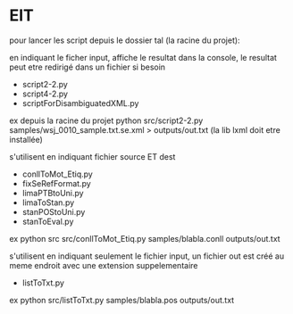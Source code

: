 # EIT

pour lancer les script depuis le dossier tal (la racine du projet):

en indiquant le ficher input, affiche le resultat dans la console, le resultat peut etre redirigé dans un fichier si besoin
* script2-2.py
* script4-2.py
* scriptForDisambiguatedXML.py

ex depuis la racine du projet
python src/script2-2.py samples/wsj_0010_sample.txt.se.xml > outputs/out.txt
(la lib lxml doit etre installée)

s'utilisent en indiquant fichier source ET dest
* conllToMot_Etiq.py 
* fixSeRefFormat.py
* limaPTBtoUni.py
* limaToStan.py
* stanPOStoUni.py
* stanToEval.py

ex
python src src/conllToMot_Etiq.py samples/blabla.conll outputs/out.txt

s'utilisent en indiquant seulement le fichier input, un fichier out est créé au meme endroit avec une extension suppelementaire
* listToTxt.py

ex
python src/listToTxt.py samples/blabla.pos outputs/out.txt

